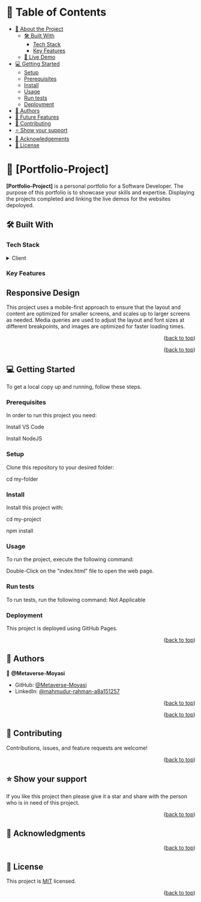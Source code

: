<a name="readme-top"></a>

# 📗 Table of Contents

- [📖 About the Project](#about-project)
  - [🛠 Built With](#built-with)
    - [Tech Stack](#tech-stack)
    - [Key Features](#key-features)
  - [🚀 Live Demo](#live-demo)
- [💻 Getting Started](#getting-started)
  - [Setup](#setup)
  - [Prerequisites](#prerequisites)
  - [Install](#install)
  - [Usage](#usage)
  - [Run tests](#run-tests)
  - [Deployment](#triangular_flag_on_post-deployment)
- [👥 Authors](#authors)
- [🔭 Future Features](#future-features)
- [🤝 Contributing](#contributing)
- [⭐️ Show your support](#support)
- [🙏 Acknowledgements](#acknowledgements)
- [📝 License](#license)


# 📖 [Portfolio-Project] <a name="about-project"></a>


**[Portfolio-Project]** is a personal portfolio for a Software Developer. The purpose of this portfolio is to showcase your skills and expertise. Displaying the projects completed and linking the live demos for the websites depoloyed.

## 🛠 Built With <a name="built-with"></a>

### Tech Stack <a name="tech-stack"></a>


<details>
  <summary>Client</summary>
  <ul>
    <li>HTML</li>
    <li>CSS</li>
  </ul>
</details>

### Key Features <a name="key-features"></a>

<h2>Responsive Design</h2>
<p>This project uses a mobile-first approach to ensure that the layout and content are optimized for smaller screens, and scales up to larger screens as needed. Media queries are used to adjust the layout and font sizes at different breakpoints, and images are optimized for faster loading times.</p>



<p align="right">(<a href="#readme-top">back to top</a>)</p>





<p align="right">(<a href="#readme-top">back to top</a>)</p>


## 💻 Getting Started <a name="getting-started"></a>


To get a local copy up and running, follow these steps.


### Prerequisites

In order to run this project you need:

Install VS Code

Install NodeJS

### Setup

Clone this repository to your desired folder:

cd my-folder


### Install

Install this project with:

cd my-project

npm install


### Usage

To run the project, execute the following command:

Double-Click on the "index.html" file to open the web page.

### Run tests

To run tests, run the following command: Not Applicable


### Deployment

This project is deployed using GitHub Pages.

<p align="right">(<a href="#readme-top">back to top</a>)</p>

## 👥 Authors <a name="authors"></a>

👤 **@Metaverse-Moyasi**

- GitHub: [@Metaverse-Moyasi](https://github.com/MoyasiGinko)
- LinkedIn: [@mahmudur-rahman-a8a151257](https://www.linkedin.com/in/mahmudur-rahman-a8a151257/)


<p align="right">(<a href="#readme-top">back to top</a>)</p>



<p align="right">(<a href="#readme-top">back to top</a>)</p>


## 🤝 Contributing <a name="contributing"></a>

Contributions, issues, and feature requests are welcome!


<p align="right">(<a href="#readme-top">back to top</a>)</p>

## ⭐️ Show your support <a name="support"></a>


If you like this project then please give it a star and share with the person who is in need of this project.

<p align="right">(<a href="#readme-top">back to top</a>)</p>


## 🙏 Acknowledgments <a name="acknowledgements"></a>


<p align="right">(<a href="#readme-top">back to top</a>)</p>


## 📝 License <a name="license"></a>

This project is [MIT](./LICENSE.md) licensed.

<p align="right">(<a href="#readme-top">back to top</a>)</p>

